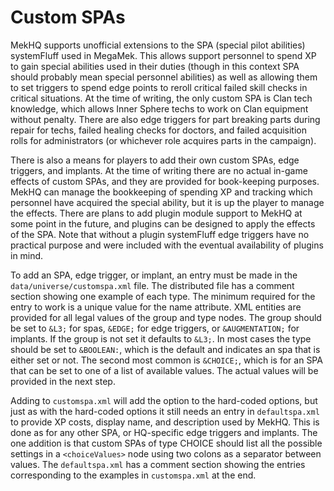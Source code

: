 # Custom SPAs

MekHQ supports unofficial extensions to the SPA (special pilot abilities) systemFluff used in MegaMek. This allows
support
personnel to spend XP to gain special abilities used in their duties (though in this context SPA should probably mean
special personnel abilities) as well as allowing them to set triggers to spend edge points to reroll critical failed
skill checks in critical situations. At the time of writing, the only custom SPA is Clan tech knowledge, which allows
Inner Sphere techs to work on Clan equipment without penalty. There are also edge triggers for part breaking parts
during repair for techs, failed healing checks for doctors, and failed acquisition rolls for administrators (or
whichever role acquires parts in the campaign).

There is also a means for players to add their own custom SPAs, edge triggers, and implants. At the time of writing
there are no actual in-game effects of custom SPAs, and they are provided for book-keeping purposes. MekHQ can manage
the bookkeeping of spending XP and tracking which personnel have acquired the special ability, but it is up the player
to manage the effects. There are plans to add plugin module support to MekHQ at some point in the future, and plugins
can be designed to apply the effects of the SPA. Note that without a plugin systemFluff edge triggers have no practical
purpose and were included with the eventual availability of plugins in mind.

To add an SPA, edge trigger, or implant, an entry must be made in the `data/universe/customspa.xml` file. The
distributed file has a comment section showing one example of each type. The minimum required for the entry to work is a
unique value for the name attribute. XML entities are provided for all legal values of the group and type nodes. The
group should be set to `&L3;` for spas, `&EDGE;` for edge triggers, or `&AUGMENTATION;` for implants. If the group is
not set it defaults to `&L3;`. In most cases the type should be set to `&BOOLEAN:`, which is the default and indicates
an spa that is either set or not. The second most common is `&CHOICE;`, which is for an SPA that can be set to one of a
list of available values. The actual values will be provided in the next step.

Adding to `customspa.xml` will add the option to the hard-coded options, but just as with the hard-coded options it
still needs an entry in `defaultspa.xml` to provide XP costs, display name, and description used by MekHQ. This is done
as for any other SPA, or HQ-specific edge triggers and implants. The one addition is that custom SPAs of type CHOICE
should list all the possible settings in a `<choiceValues>` node using two colons as a separator between values. The
`defaultspa.xml` has a comment section showing the entries corresponding to the examples in `customspa.xml` at the end.
